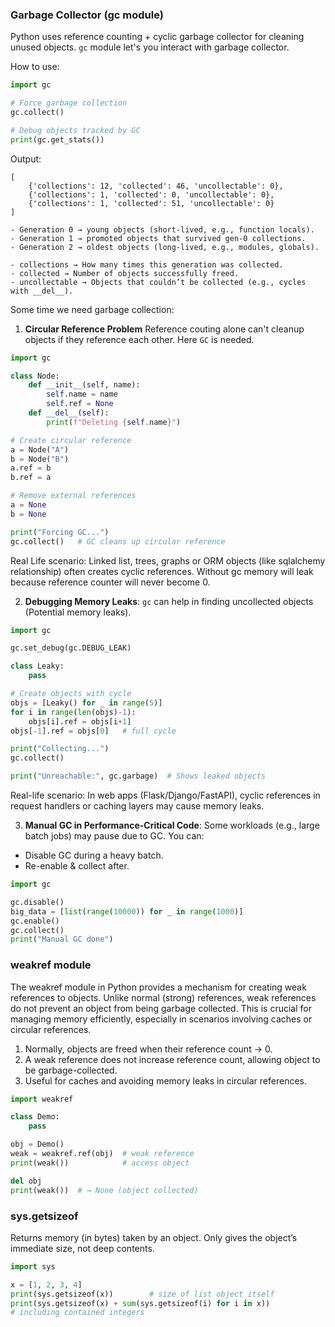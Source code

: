 ### Garbage Collector (gc module)
Python uses reference counting + cyclic garbage collector for cleaning unused objects.
`gc` module let's you interact with garbage collector.

How to use:
```python
import gc

# Force garbage collection
gc.collect()

# Debug objects tracked by GC
print(gc.get_stats())
```
Output:
```
[
    {'collections': 12, 'collected': 46, 'uncollectable': 0},
    {'collections': 1, 'collected': 0, 'uncollectable': 0},
    {'collections': 1, 'collected': 51, 'uncollectable': 0}
]
```
```
- Generation 0 → young objects (short-lived, e.g., function locals).
- Generation 1 → promoted objects that survived gen-0 collections.
- Generation 2 → oldest objects (long-lived, e.g., modules, globals).

- collections → How many times this generation was collected.
- collected → Number of objects successfully freed.
- uncollectable → Objects that couldn’t be collected (e.g., cycles with __del__).
```
Some time we need garbage collection:
1. **Circular Reference Problem**
Reference couting alone can't cleanup objects if they reference each other. Here `GC` is needed.

```python
import gc

class Node:
    def __init__(self, name):
        self.name = name
        self.ref = None
    def __del__(self):
        print(f"Deleting {self.name}")

# Create circular reference
a = Node("A")
b = Node("B")
a.ref = b
b.ref = a

# Remove external references
a = None
b = None

print("Forcing GC...")
gc.collect()   # GC cleans up circular reference
```

Real Life scenario:
Linked list, trees, graphs or ORM objects (like sqlalchemy relationship) often creates
cyclic references. Without gc memory will leak because reference counter will never 
become 0.

2. **Debugging Memory Leaks**:
`gc` can help in finding uncollected objects (Potential memory leaks).

```python
import gc

gc.set_debug(gc.DEBUG_LEAK)

class Leaky:
    pass

# Create objects with cycle
objs = [Leaky() for _ in range(5)]
for i in range(len(objs)-1):
    objs[i].ref = objs[i+1]
objs[-1].ref = objs[0]   # full cycle

print("Collecting...")
gc.collect()

print("Unreachable:", gc.garbage)  # Shows leaked objects
```
Real-life scenario:
In web apps (Flask/Django/FastAPI), cyclic references in request handlers or caching layers may cause memory leaks.

3. **Manual GC in Performance-Critical Code**: 
Some workloads (e.g., large batch jobs) may pause due to GC. You can:
- Disable GC during a heavy batch.
- Re-enable & collect after.

```python
import gc

gc.disable()
big_data = [list(range(10000)) for _ in range(1000)]
gc.enable()
gc.collect()
print("Manual GC done")
```

### weakref module
The weakref module in Python provides a mechanism for creating weak references to objects.
Unlike normal (strong) references, weak references do not prevent an object from being garbage collected.
This is crucial for managing memory efficiently, especially in scenarios involving caches or circular references.

1. Normally, objects are freed when their reference count → 0.
2. A weak reference does not increase reference count, allowing object to be garbage-collected.
3. Useful for caches and avoiding memory leaks in circular references.

```python
import weakref

class Demo:
    pass

obj = Demo()
weak = weakref.ref(obj)  # weak reference
print(weak())            # access object

del obj
print(weak())  # → None (object collected)
```

### sys.getsizeof
Returns memory (in bytes) taken by an object.
Only gives the object’s immediate size, not deep contents.

```python
import sys

x = [1, 2, 3, 4]
print(sys.getsizeof(x))        # size of list object itself
print(sys.getsizeof(x) + sum(sys.getsizeof(i) for i in x))  
# including contained integers
```
